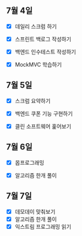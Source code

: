 ## 7월 4일

- [x] 데일리 스크럼 하기
- [x] 스프린트 백로그 작성하기
- [x] 백엔드 인수테스트 작성하기
- [x] MockMVC 학습하기



## 7월 5일

- [x] 스크럼 요약하기
- [x] 백엔드 쿠폰 기능 구현하기
- [x] 클린 소프트웨어 훑어보기





## 7월 6일

- [x] 몹프로그래밍
- [x] 알고리즘 한개 풀이



## 7월 7일

- [x] 데모데이 맞춰보기
- [x] 알고리즘 한개 풀이
- [x] 익스트림 프로그래밍 읽기
